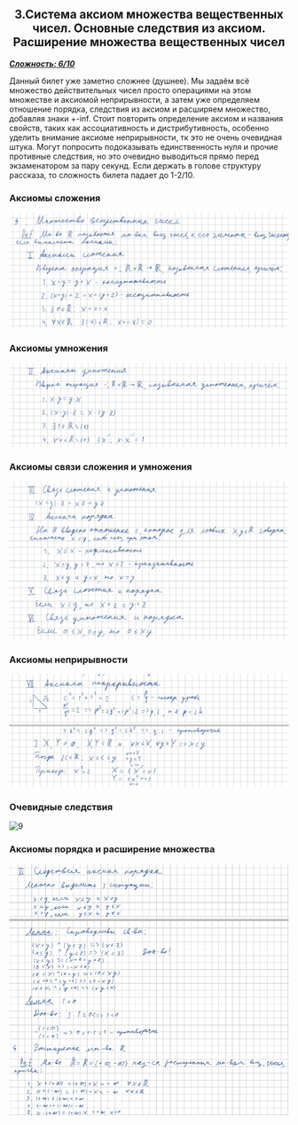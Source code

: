 <center><h2>3.Система аксиом множества вещественных чисел. Основные следствия из аксиом. Расширение множества вещественных чисел</h2></center>



***<ins>Сложность: 6/10</ins>***

Данный билет уже заметно сложнее (душнее). Мы задаём всё множество действительных чисел просто операциями на этом множестве и аксиомой неприрывности, а затем уже определяем отношение порядка, следствия из аксиом и расширяем множество, добавляя знаки +-inf. Стоит повторить определение аксиом и названия свойств, таких как ассоциативность и дистрибутивность, особенно уделить внимание аксиоме неприрывности, тк это не очень очевидная штука. Могут попросить подоказывать единственность нуля и прочие противные следствия, но это очевидно выводиться прямо перед экзаменатором за пару секунд. Если держать в голове структуру рассказа, то сложность билета падает до 1-2/10.



 <h3>Аксиомы сложения</h3>

![5](./5.png)



<h3>Аксиомы умножения</h3>

![6](./6.png)



<h3>Аксиомы связи сложения и умножения </h3>

![7](./7.png)



<h3>Аксиомы неприрывности</h3>

![8](./8.png)



<h3>Очевидные следствия</h3>

![9](/home/kaladin/Desktop/work/ilya/Matan/Colloquium/9.png)



<h3>Аксиомы порядка и расширение множества</h3>

![10](./10.png)

